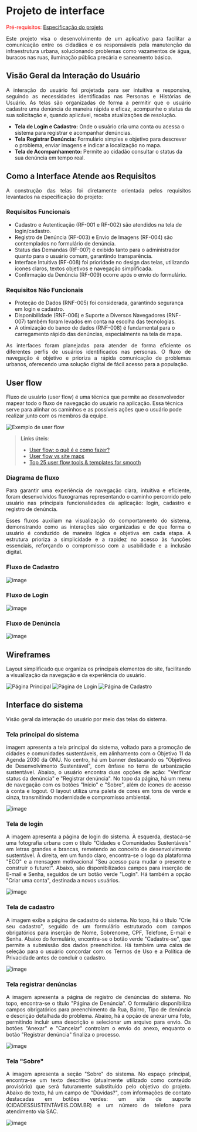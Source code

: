 
# Projeto de interface

<span style="color:red">Pré-requisitos: <a href="02-Especificacao.md"> Especificação do projeto</a></span>

<p align="justify">Este projeto visa o desenvolvimento de um aplicativo para facilitar a comunicação entre os cidadãos e os responsáveis pela manutenção da infraestrutura urbana, solucionando problemas como vazamentos de água, buracos nas ruas, iluminação pública precária e saneamento básico.</p>

 
 ## Visão Geral da Interação do Usuário

 <p align="justify">A interação do usuário foi projetada para ser intuitiva e responsiva, seguindo as necessidades identificadas nas Personas e Histórias de Usuário. As telas são organizadas de forma a permitir que o usuário cadastre uma denúncia de maneira rápida e eficaz, acompanhe o status da sua solicitação e, quando aplicável, receba atualizações de resolução.</p>

- **Tela de Login e Cadastro:** Onde o usuário cria uma conta ou acessa o sistema para registrar e acompanhar denúncias.
- **Tela Registrar Denúncia:** Formulário simples e objetivo para descrever o problema, enviar imagens e indicar a localização no mapa.
- **Tela de Acompanhamento:** Permite ao cidadão consultar o status da sua denúncia em tempo real.

## Como a Interface Atende aos Requisitos

 <p align="justify">A construção das telas foi diretamente orientada pelos requisitos levantados na especificação do projeto:</p>
 
### Requisitos Funcionais
- Cadastro e Autenticação (RF-001 e RF-002) são atendidos na tela de login/cadastro.
- Registro de Denúncia (RF-003) e Envio de Imagens (RF-004) são contemplados no formulário de denúncia.
- Status das Demandas (RF-007) é exibido tanto para o administrador quanto para o usuário comum, garantindo transparência.
- Interface Intuitiva (RF-008) foi prioridade no design das telas, utilizando ícones claros, textos objetivos e navegação simplificada.
- Confirmação da Denúncia (RF-009) ocorre após o envio do formulário.

### Requisitos Não Funcionais
- Proteção de Dados (RNF-005) foi considerada, garantindo segurança em login e cadastro.
- Disponibilidade (RNF-006) e Suporte a Diversos Navegadores (RNF-007) também foram levados em conta na escolha das tecnologias.
- A otimização do banco de dados (RNF-008) é fundamental para o carregamento rápido das denúncias, especialmente na tela de mapa.

<p align="justify">As interfaces foram planejadas para atender de forma eficiente os diferentes perfis de usuários identificados nas personas. O fluxo de navegação é objetivo e prioriza a rápida comunicação de problemas urbanos, oferecendo uma solução digital de fácil acesso para a população.</p>


## User flow

Fluxo de usuário (user flow) é uma técnica que permite ao desenvolvedor mapear todo o fluxo de navegação do usuário na aplicação. Essa técnica serve para alinhar os caminhos e as possíveis ações que o usuário pode realizar junto com os membros da equipe.

![Exemplo de user flow](images/user_flow.jpg)

> **Links úteis**:
> - [User flow: o quê é e como fazer?](https://medium.com/7bits/fluxo-de-usu%C3%A1rio-user-flow-o-que-%C3%A9-como-fazer-79d965872534)
> - [User flow vs site maps](http://designr.com.br/sitemap-e-user-flow-quais-as-diferencas-e-quando-usar-cada-um/)
> - [Top 25 user flow tools & templates for smooth](https://www.mockplus.com/blog/post/user-flow-tools)

### Diagrama de fluxo

<p align="justify">Para garantir uma experiência de navegação clara, intuitiva e eficiente, foram desenvolvidos fluxogramas representando o caminho percorrido pelo usuário nas principais funcionalidades da aplicação: login, cadastro e registro de denúncia.</p>

<p align="justify">Esses fluxos auxiliam na visualização do comportamento do sistema, demonstrando como as interações são organizadas e de que forma o usuário é conduzido de maneira lógica e objetiva em cada etapa. A estrutura prioriza a simplicidade e a rapidez no acesso às funções essenciais, reforçando o compromisso com a usabilidade e a inclusão digital.</p>

### Fluxo de Cadastro

![image](images/Fluxo_Cadastro.png)

### Fluxo de Login

![image](images/Fluxo_Login.png)

### Fluxo de Denúncia

![image](images/Fluxo_Denuncia.png)

## Wireframes

<p align="justify">Layout simplificado que organiza os principais elementos do site, facilitando a visualização da navegação e da experiência do usuário.</p>

![Página Principal](images/Principal.png)
![Página de Login](images/Login.png)
![Página de Cadastro](images/Cadastro.png)
 
## Interface do sistema

Visão geral da interação do usuário por meio das telas do sistema. 

### Tela principal do sistema

<p align="justify"> imagem apresenta a tela principal do sistema, voltado para a promoção de cidades e comunidades sustentáveis, em alinhamento com o Objetivo 11 da Agenda 2030 da ONU. No centro, há um banner destacando os "Objetivos de Desenvolvimento Sustentável", com ênfase no tema de urbanização sustentável. Abaixo, o usuário encontra duas opções de ação: "Verificar status da denúncia" e "Registrar denúncia". No topo da página, há um menu de navegação com os botões "Início" e "Sobre", além de ícones de acesso à conta e logout. O layout utiliza uma paleta de cores em tons de verde e cinza, transmitindo modernidade e compromisso ambiental. </p>

![image](images/Tela_Principal.png)


###  Tela de login

<p align="justify">A imagem apresenta a página de login do sistema. À esquerda, destaca-se uma fotografia urbana com o título "Cidades e Comunidades Sustentáveis" em letras grandes e brancas, remetendo ao conceito de desenvolvimento sustentável. À direita, em um fundo claro, encontra-se o logo da plataforma "ECO" e a mensagem motivacional "Seu acesso para mudar o presente e construir o futuro!". Abaixo, são disponibilizados campos para inserção de E-mail e Senha, seguidos de um botão verde "Login". Há também a opção "Criar uma conta", destinada a novos usuários.</p>

![image](images/Tela_Login.png)


### Tela de cadastro

<p align="justify">A imagem exibe a página de cadastro do sistema. No topo, há o título "Crie seu cadastro", seguido de um formulário estruturado com campos obrigatórios para inserção de Nome, Sobrenome, CPF, Telefone, E-mail e Senha. Abaixo do formulário, encontra-se o botão verde "Cadastre-se", que permite a submissão dos dados preenchidos. Há também uma caixa de seleção para o usuário concordar com os Termos de Uso e a Política de Privacidade antes de concluir o cadastro.</p>

![image](images/Tela_Cadastro.png)


### Tela registrar denúncias

<p align="justify">A imagem apresenta a página de registro de denúncias do sistema. No topo, encontra-se o título "Página de Denúncia". O formulário disponibiliza campos obrigatórios para preenchimento da Rua, Bairro, Tipo de denúncia e descrição detalhada do problema. Abaixo, há a opção de anexar uma foto, permitindo incluir uma descrição e selecionar um arquivo para envio. Os botões "Anexar" e "Cancelar" controlam o envio do anexo, enquanto o botão "Registrar denúncia" finaliza o processo.</p>

![image](images/Tela_Denuncia.png)


### Tela "Sobre"

<p align="justify">A imagem apresenta a seção "Sobre" do sistema. No espaço principal, encontra-se um texto descritivo (atualmente utilizado como conteúdo provisório) que será futuramente substituído pelo objetivo do projeto. Abaixo do texto, há um campo de "Dúvidas?", com informações de contato destacadas em botões verdes: um site de suporte (CIDADESSUSTENTÁVEIS.COM.BR) e um número de telefone para atendimento via SAC. </p>

![image](images/Tela_Sobre.png)
